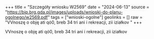 +++
title = "Szczegóły wniosku W2569"
date = "2024-06-13"
source = "https://bip.brg.gda.pl/images/uploads/wnioski-do-planu-ogolnego/w2569.pdf"
tags = ["wnioski-ogolne"]
geolinks = []
raw = "VVnoszę o obję ati qó0, breb 34 tri ani i rekreacji, zii iziałkov "
+++

VVnoszę o obję ati qó0, breb 34 tri ani i rekreacji, zii iziałkov



